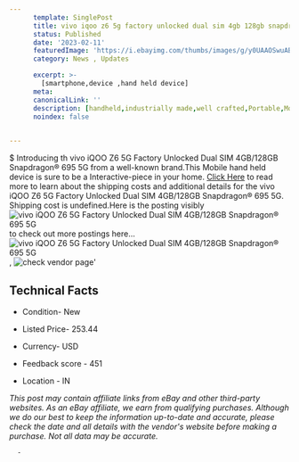 ```yaml
---
      template: SinglePost
      title: vivo iqoo z6 5g factory unlocked dual sim 4gb 128gb snapdragon 695 5g
      status: Published
      date: '2023-02-11'
      featuredImage: 'https://i.ebayimg.com/thumbs/images/g/y0UAAOSwuABi4nKe/s-l225.jpg'
      category: News , Updates

      excerpt: >-
        [smartphone,device ,hand held device]
      meta:
      canonicalLink: ''
      description: [handheld,industrially made,well crafted,Portable,Mobile,Compact,Convenient,Lightweight,Maneuverable,Man-portable,Miniature,Carriable,Hand-held,Light,Holdable,Transportable,Mobile device,Pocket-sized,On-the-go,Wireless,Cordless,Compact size,Convenient size, smartphone,device ,hand held device]
      noindex: false
      

---
```

$
      Introducing th vivo iQOO Z6 5G Factory Unlocked Dual SIM 4GB/128GB Snapdragon® 695 5G from a well-known brand.This Mobile hand held device is sure to be a Interactive-piece in your home. [Click Here](https://www.ebay.com/itm/334515715859?hash=item4de2b0bf13%3Ag%3Ay0UAAOSwuABi4nKe&amdata=enc%3AAQAHAAAA4ITSRsAqkmghDOEWyH3O2Q8B2lbJf5AodT%2Bo87LltSbTR%2F74XSu71MHBm0xVePqM46uRrUinJAq4OaGtFJoe4%2FUsmdMnq5XxyGGwu%2FqApjjgSdCeKMjHRV%2FQYUDGJUdgv8dPs8VBrPDt9apFhquAs7LDZycJhgV%2Byg401OaJavuN75%2BoCJK3KzQeiNoJ6NSmroIcb5Ek%2FZxtId0%2FUmunH5IssbqNnMBAAp4q5Uq36N1p%2FrkSUR5nCNKkUU49f5b0TBF2Bf9kR1pqY0M%2BKhQQw9M1V0rM3KwMMrQqM0YDUt3W&mkevt=1&mkcid=1&mkrid=711-53200-19255-0&campid=%253CePNCampaignId%253E&customid=%253CreferenceId%253E&toolid=10049) to read more to learn about the shipping costs and additional details for the vivo iQOO Z6 5G Factory Unlocked Dual SIM 4GB/128GB Snapdragon® 695 5G. Shipping cost is undefined.Here is the posting visibly ![vivo iQOO Z6 5G Factory Unlocked Dual SIM 4GB/128GB Snapdragon® 695 5G](https://i.ebayimg.com/thumbs/images/g/y0UAAOSwuABi4nKe/s-l225.jpg) to check out more postings here... ![vivo iQOO Z6 5G Factory Unlocked Dual SIM 4GB/128GB Snapdragon® 695 5G](https://i.ebayimg.com/images/g/y0UAAOSwuABi4nKe/s-l500.jpg), ![check vendor page](https://origin-galleryplus.ebayimg.com/ws/web/334515715859_2_0_1/225x225.jpg,https://origin-galleryplus.ebayimg.com/ws/web/334515715859_3_0_1/225x225.jpg,https://origin-galleryplus.ebayimg.com/ws/web/334515715859_4_0_1/225x225.jpg,https://origin-galleryplus.ebayimg.com/ws/web/334515715859_5_0_1/225x225.jpg,https://origin-galleryplus.ebayimg.com/ws/web/334515715859_6_0_1/225x225.jpg)'

      

 ## Technical Facts 



     
      

 - Condition- New 


      

 - Listed Price- 253.44 


      

 - Currency- USD 


      

 - Feedback score - 451 


      

 - Location - IN 


      
      

 *_This post may contain affiliate links from eBay and other third-party websites. As an eBay affiliate, we earn from qualifying purchases. Although we do our best to keep the information up-to-date and accurate, please check the date and all details with the vendor's website before making a purchase. Not all data may be accurate._*




      -
